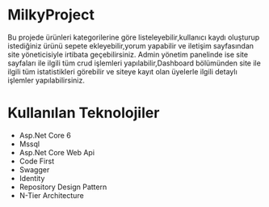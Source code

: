# MilkyProject
Bu projede ürünleri kategorilerine göre listeleyebilir,kullanıcı kaydı oluşturup istediğiniz ürünü sepete ekleyebilir,yorum yapabilir ve iletişim sayfasından site yöneticisiyle irtibata geçebilirsiniz.
Admin yönetim panelinde ise site sayfaları ile ilgili tüm crud işlemleri yapılabilir,Dashboard bölümünden site ile ilgili tüm istatistikleri görebilir ve siteye kayıt olan üyelerle ilgili detaylı işlemler yapılabilirsiniz.

# Kullanılan Teknolojiler 
<ul>
  <li>Asp.Net Core 6</li>
  <li>Mssql</li>
  <li>Asp.Net Core Web Api </li>
  <li>Code First</li>
  <li>Swagger </li>
  <li>Identity</li>
  <li>Repository Design Pattern</li>
  <li>N-Tier Architecture</li>
</ul>